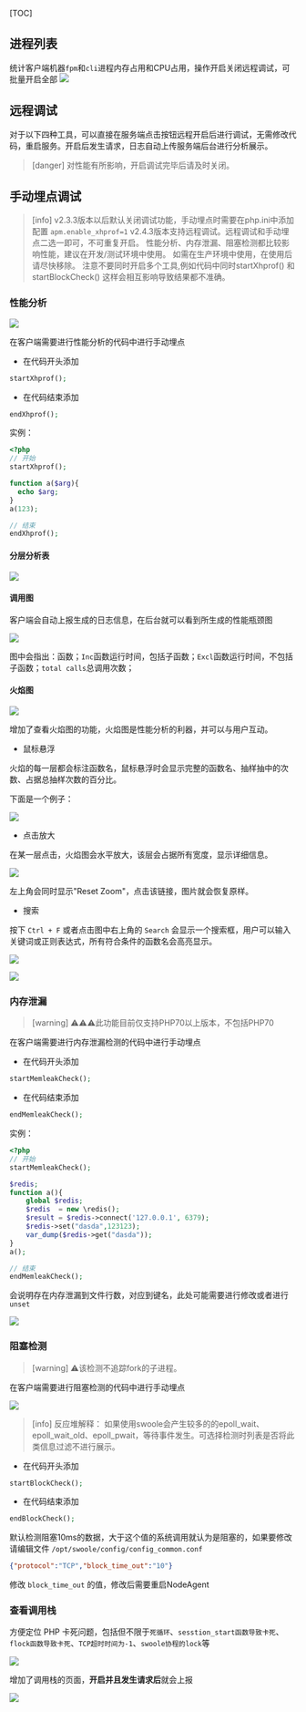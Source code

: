 [TOC]

## 进程列表

统计客户端机器`fpm`和`cli`进程内存占用和CPU占用，操作开启关闭远程调试，可批量开启全部
![](images/screenshot_1570757670492.png)

## 远程调试

对于以下四种工具，可以直接在服务端点击按钮远程开启后进行调试，无需修改代码，重启服务。开启后发生请求，日志自动上传服务端后台进行分析展示。

>[danger] 对性能有所影响，开启调试完毕后请及时关闭。

## 手动埋点调试

>[info] v2.3.3版本以后默认关闭调试功能，手动埋点时需要在php.ini中添加配置 ```apm.enable_xhprof=1```
> v2.4.3版本支持远程调试。远程调试和手动埋点二选一即可，不可重复开启。
> 性能分析、内存泄漏、阻塞检测都比较影响性能，建议在开发/测试环境中使用。
> 如需在生产环境中使用，在使用后请尽快移除。
> 注意不要同时开启多个工具,例如代码中同时startXhprof() 和 startBlockCheck() 这样会相互影响导致结果都不准确。

### 性能分析

![](images/1563769687670-cd45c986-e857-48c3-8981-d52e36c8ddc0-20190806121828093.png)

在客户端需要进行性能分析的代码中进行手动埋点

* 在代码开头添加

```php
startXhprof();
```

* 在代码结束添加

```php
endXhprof();
```

实例：

```php
<?php
// 开始
startXhprof();

function a($arg){
  echo $arg;
}
a(123);

// 结束
endXhprof();
```

#### 分层分析表

![](images/1563769717158-2c26497f-690c-42f6-bf5c-276ce0a46c89-20190806121826867.png)

#### 调用图

客户端会自动上报生成的日志信息，在后台就可以看到所生成的性能瓶颈图

![](images/1561520792301-305d099c-0962-424f-a74d-51fdbba98d8c-20190806121828415.png)

图中会指出：函数；`Inc`函数运行时间，包括子函数；`Excl`函数运行时间，不包括子函数；`total calls`总调用次数；

#### 火焰图

![](images/1557024696925-c035e2c1-0e6f-41b5-8ad4-17123f79d2ae-20190806121825748.png)

增加了查看火焰图的功能，火焰图是性能分析的利器，并可以与用户互动。

* 鼠标悬浮

火焰的每一层都会标注函数名，鼠标悬浮时会显示完整的函数名、抽样抽中的次数、占据总抽样次数的百分比。

下面是一个例子：

![](images/1557024824683-c4d0ef1e-5080-414e-b6f9-ea7c13cdf1d2-20190806121825489.png)

* 点击放大

在某一层点击，火焰图会水平放大，该层会占据所有宽度，显示详细信息。

![](images/1557024958398-fb7e35d0-2b30-4fdb-b651-ddb1c491de38-20190806121825635.png)

左上角会同时显示"Reset Zoom"，点击该链接，图片就会恢复原样。

* 搜索

按下 `Ctrl + F`  或者点击图中右上角的 `Search` 会显示一个搜索框，用户可以输入关键词或正则表达式，所有符合条件的函数名会高亮显示。

![](images/1557025097796-3a61c97c-672b-439c-b040-e85ab6a1ad09-20190806121825906.png)

![](images/1557025109639-8675437b-ed3e-4aae-b110-d9e77a3a9398-20190806121827236.png)

### 内存泄漏

>[warning] ⚠️⚠️⚠️此功能目前仅支持PHP70以上版本，不包括PHP70

在客户端需要进行内存泄漏检测的代码中进行手动埋点

* 在代码开头添加

```php
startMemleakCheck();
```

* 在代码结束添加

```php
endMemleakCheck();
```

实例：

```php
<?php
// 开始
startMemleakCheck();

$redis;
function a(){
    global $redis;
    $redis  = new \redis();
    $result = $redis->connect('127.0.0.1', 6379);
    $redis->set("dasda",123123);
    var_dump($redis->get("dasda"));
}
a();

// 结束
endMemleakCheck();
```

会说明存在内存泄漏到文件行数，对应到键名，此处可能需要进行修改或者进行 `unset`

![](images/1556519123913-31195e18-a36d-4d1b-8718-988d0c7be2e8-20190806121826148.png)

### 阻塞检测

>[warning] ⚠️该检测不追踪fork的子进程。

在客户端需要进行阻塞检测的代码中进行手动埋点

![](images/1558499079749-a015e40a-ffe7-42a2-b248-4ec87e63e04a-20190806121827839.png)

>[info] 反应堆解释：
> 如果使用swoole会产生较多的的epoll\_wait、epoll\_wait\_old、epoll\_pwait，等待事件发生。可选择检测时列表是否将此类信息过滤不进行展示。

* 在代码开头添加

```php
startBlockCheck();
```

* 在代码结束添加

```php
endBlockCheck();
```

默认检测阻塞10ms的数据，大于这个值的系统调用就认为是阻塞的，如果要修改请编辑文件 `/opt/swoole/config/config_common.conf`

```json
{"protocol":"TCP","block_time_out":"10"}
```

修改 `block_time_out` 的值，修改后需要重启NodeAgent

### 查看调用栈

方便定位 PHP 卡死问题，包括但不限于`死循环`、`sesstion_start函数导致卡死`、`flock函数导致卡死`、`TCP超时时间为-1`、`swoole协程的lock`等

![](images/screenshot_1570758476153.png)

增加了调用栈的页面，**开启并且发生请求后**就会上报

![](images/screenshot_1571643145286.png)
